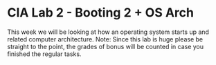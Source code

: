 # CIA Lab 2 - Booting 2 + OS Arch
This week we will be looking at how an operating system starts up and related computer architecture.
Note: Since this lab is huge please be straight to the point, the grades of bonus will be counted in case you finished the regular tasks.
